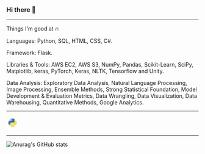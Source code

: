 ### Hi there 👋

<!--
**BanJeez/BanJeez** is a ✨ _special_ ✨ repository because its `README.md` (this file) appears on your GitHub profile.

Here are some ideas to get you started:

- 🔭 I’m currently working on ...
- 🌱 I’m currently learning ...
- 👯 I’m looking to collaborate on ...
- 🤔 I’m looking for help with ...
- 💬 Ask me about ...
- 📫 How to reach me: ...
- 😄 Pronouns: ...
- ⚡ Fun fact: ...
-->


---

Things I'm good at 🔥

Languages: Python, SQL, HTML, CSS, C#.

Framework: Flask.

Libraries & Tools: AWS EC2, AWS S3, NumPy, Pandas, Scikit-Learn, SciPy, Matplotlib, keras, PyTorch, Keras, NLTK, Tensorflow and Unity.

Data Analysis: Exploratory Data Analysis, Natural Language Processing, Image Processing, Ensemble Methods, Strong Statistical Foundation, Model Development & Evaluation Metrics, Data Wrangling, Data Visualization, Data Warehousing, Quantitative Methods, Google Analytics.

---

<img height="32" width="32" src="https://raw.githubusercontent.com/github/explore/80688e429a7d4ef2fca1e82350fe8e3517d3494d/topics/python/python.png" />


---

![Anurag's GitHub stats](https://github-readme-stats-tan-omega.vercel.app/api?username=BanJeez&show_icons=true&theme=dark)



